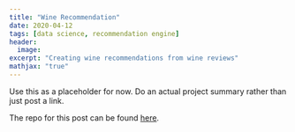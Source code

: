```yaml
---
title: "Wine Recommendation"
date: 2020-04-12
tags: [data science, recommendation engine]
header:
  image: 
excerpt: "Creating wine recommendations from wine reviews"
mathjax: "true"
---
```


Use this as a placeholder for now. Do an actual project summary rather than just post a link.

The repo for this post can be found [here](https://github.com/calebcorpuz1/Wine-Recommendation-Engine).
